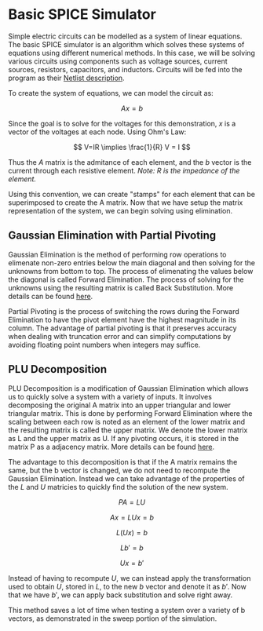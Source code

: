 # Basic SPICE Simulator

Simple electric circuits can be modelled as a system of linear equations. The basic SPICE simulator is an algorithm which solves these systems of equations using different numerical methods. In this case, we will be solving various circuits using components such as voltage sources, current sources, resistors, capacitors, and inductors. Circuits will be fed into the program as their [Netlist description](https://en.wikipedia.org/wiki/Netlist).

To create the system of equations, we can model the circuit as:

$$A x = b$$

Since the goal is to solve for the voltages for this demonstration, $x$ is a vector of the voltages at each node. Using Ohm's Law:

$$
V=IR \implies \frac{1}{R} V = I
$$

Thus the $A$ matrix is the admitance of each element, and the $b$ vector is the current through each resistive element. *Note: R is the impedance of the element.*

Using this convention, we can create "stamps" for each element that can be superimposed to create the A matrix. Now that we have setup the matrix representation of the system, we can begin solving using elimination.

## Gaussian Elimination with Partial Pivoting

Gaussian Elimination is the method of performing row operations to elimenate  non-zero entries below the main diagonal and then solving for the unknowns from bottom to top. The process of elimenating the values below the diagonal is called Forward Elimination. The process of solving for the unknowns using the resulting matrix is called Back Substitution. More details can be found [here](https://en.wikipedia.org/wiki/Gaussian_elimination#Example_of_the_algorithm).


Partial Pivoting is the process of switching the rows during the Forward Elimination to have the pivot element have the highest magnitude in its column. The advantage of partial pivoting is that it preserves accuracy when dealing with truncation error and can simplify computations by avoiding floating point numbers when integers may suffice.

## PLU Decomposition

PLU Decomposition is a modification of Gaussian Elimination which allows us to quickly solve a system with a variety of inputs. It involves decomposing the original A matrix into an upper triangular and lower triangular matrix. This is done by performing Forward Elimination where the scaling between each row is noted as an element of the lower matrix and the resulting matrix is called the upper matrix. We denote the lower matrix as L and the upper matrix as U. If any pivoting occurs, it is stored in the matrix P as a adjacency matrix. More details can be found [here](https://en.wikipedia.org/wiki/LU_decomposition#Example).

The advantage to this decomposition is that if the A matrix remains the same, but the b vector is changed, we do not need to recompute the Gaussian Elimination. Instead we can take advantage of the properties of the $L$ and $U$ matricies to quickly find the solution of the new system.

$$PA=LU$$

$$Ax=LUx=b$$

$$L(Ux) = b$$

$$Lb' = b$$

$$Ux = b'$$

Instead of having to recompute $U$, we can instead apply the transformation used to obtain $U$, stored in $L$, to the new $b$ vector and denote it as $b'$. Now that we have $b'$, we can apply back substitution and solve right away.

This method saves a lot of time when testing a system over a variety of b vectors, as demonstrated in the sweep portion of the simulation.
